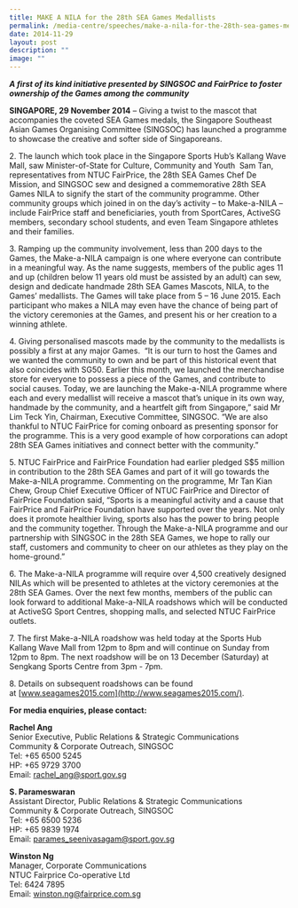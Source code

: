 ```yaml
---
title: MAKE A NILA for the 28th SEA Games Medallists
permalink: /media-centre/speeches/make-a-nila-for-the-28th-sea-games-medallists/
date: 2014-11-29
layout: post
description: ""
image: ""
---
```

**_A first of its kind initiative presented by SINGSOC and FairPrice to foster ownership of the Games among the community_**

**SINGAPORE, 29 November 2014** – Giving a twist to the mascot that accompanies the coveted SEA Games medals, the Singapore Southeast Asian Games Organising Committee (SINGSOC) has launched a programme to showcase the creative and softer side of Singaporeans.

2\. The launch which took place in the Singapore Sports Hub’s Kallang Wave Mall, saw Minister-of-State for Culture, Community and Youth  Sam Tan, representatives from NTUC FairPrice, the 28th SEA Games Chef De Mission, and SINGSOC sew and designed a commemorative 28th SEA Games NILA to signify the start of the community programme. Other community groups which joined in on the day’s activity – to Make-a-NILA – include FairPrice staff and beneficiaries, youth from SportCares, ActiveSG members, secondary school students, and even Team Singapore athletes and their families. 

3\. Ramping up the community involvement, less than 200 days to the Games, the Make-a-NILA campaign is one where everyone can contribute in a meaningful way. As the name suggests, members of the public ages 11 and up (children below 11 years old must be assisted by an adult) can sew, design and dedicate handmade 28th SEA Games Mascots, NILA, to the Games’ medallists. The Games will take place from 5 – 16 June 2015. Each participant who makes a NILA may even have the chance of being part of the victory ceremonies at the Games, and present his or her creation to a winning athlete.

4\. Giving personalised mascots made by the community to the medallists is possibly a first at any major Games.  “It is our turn to host the Games and we wanted the community to own and be part of this historical event that also coincides with SG50. Earlier this month, we launched the merchandise store for everyone to possess a piece of the Games, and contribute to social causes. Today, we are launching the Make-a-NILA programme where each and every medallist will receive a mascot that’s unique in its own way, handmade by the community, and a heartfelt gift from Singapore,” said Mr Lim Teck Yin, Chairman, Executive Committee, SINGSOC. “We are also thankful to NTUC FairPrice for coming onboard as presenting sponsor for the programme. This is a very good example of how corporations can adopt 28th SEA Games initiatives and connect better with the community.”

5\. NTUC FairPrice and FairPrice Foundation had earlier pledged S$5 million in contribution to the 28th SEA Games and part of it will go towards the Make-a-NILA programme. Commenting on the programme, Mr Tan Kian Chew, Group Chief Executive Officer of NTUC FairPrice and Director of FairPrice Foundation said, “Sports is a meaningful activity and a cause that FairPrice and FairPrice Foundation have supported over the years. Not only does it promote healthier living, sports also has the power to bring people and the community together. Through the Make-a-NILA programme and our partnership with SINGSOC in the 28th SEA Games, we hope to rally our staff, customers and community to cheer on our athletes as they play on the home-ground.”

6\. The Make-a-NILA programme will require over 4,500 creatively designed NILAs which will be presented to athletes at the victory ceremonies at the 28th SEA Games. Over the next few months, members of the public can look forward to additional Make-a-NILA roadshows which will be conducted at ActiveSG Sport Centres, shopping malls, and selected NTUC FairPrice outlets. 

7\. The first Make-a-NILA roadshow was held today at the Sports Hub Kallang Wave Mall from 12pm to 8pm and will continue on Sunday from 12pm to 8pm. The next roadshow will be on 13 December (Saturday) at Sengkang Sports Centre from 3pm - 7pm.

8\. Details on subsequent roadshows can be found at [www.seagames2015.com](http://www.seagames2015.com/).

**For media enquiries, please contact:**

**Rachel Ang**  
Senior Executive, Public Relations & Strategic Communications  
Community & Corporate Outreach, SINGSOC  
Tel: +65 6500 5245  
HP: +65 9729 3700  
Email: [rachel_ang@sport.gov.sg](mailto:rachel_ang@sport.gov.sg)

**S. Parameswaran**  
Assistant Director, Public Relations & Strategic Communications  
Community & Corporate Outreach, SINGSOC  
Tel: +65 6500 5236  
HP: +65 9839 1974  
Email: [parames_seenivasagam@sport.gov.sg](mailto:parames_seenivasagam@sport.gov.sg)

**Winston Ng**  
Manager, Corporate Communications  
NTUC Fairprice Co-operative Ltd  
Tel: 6424 7895  
Email: [winston.ng@fairprice.com.sg](mailto:winston.ng@fairprice.com.sg)